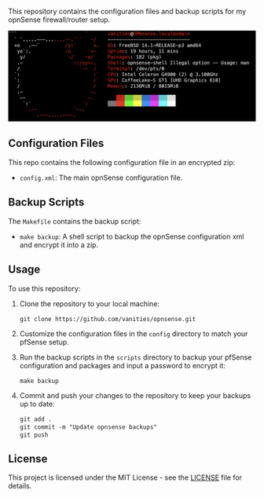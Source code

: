 This repository contains the configuration files and backup scripts for my opnSense firewall/router setup.


![neofetch](assets/neofetch.png)

## Configuration Files

This repo contains the following configuration file in an encrypted zip:

- `config.xml`: The main opnSense configuration file.

## Backup Scripts

The `Makefile` contains the backup script:

- `make backup`: A shell script to backup the opnSense configuration xml and encrypt it into a zip.

## Usage

To use this repository:

1. Clone the repository to your local machine:
   ```
   git clone https://github.com/vanities/opnsense.git
   ```

2. Customize the configuration files in the `config` directory to match your pfSense setup.

3. Run the backup scripts in the `scripts` directory to backup your pfSense configuration and packages and input a password to encrypt it:
   ```
   make backup
   ```

4. Commit and push your changes to the repository to keep your backups up to date:
   ```
   git add .
   git commit -m "Update opnsense backups"
   git push
   ```

## License

This project is licensed under the MIT License - see the [LICENSE](LICENSE) file for details.
